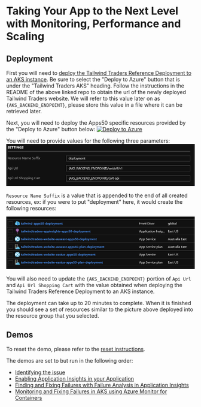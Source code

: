 # Taking Your App to the Next Level with Monitoring, Performance and Scaling

## Deployment

First you will need to [deploy the Tailwind Traders Reference Deployment to an AKS instance](https://github.com/neilpeterson/tailwind-reference-deployment#tailwind-traders-aks).  Be sure to select the "Deploy to Azure" button that is under the "Tailwind Traders AKS" heading.  Follow the instructions in the README of the above linked repo to obtain the url of the newly deployed Tailwind Traders website.  We will refer to this value later on as `{AKS_BACKEND_ENDPOINT}`, please store this value in a file where it can be retrieved later.

Next, you will need to deploy the Apps50 specific resources provided by the "Deploy to Azure" button below:
[![Deploy to Azure](https://azuredeploy.net/deploybutton.svg)](https://portal.azure.com/#create/Microsoft.Template/uri/https%3A%2F%2Fraw.githubusercontent.com%2Fmicrosoft%2Fignite-learning-paths-training%2Fmaster%2Fapps%2Fapps50%2Fdeploy%2Fdeployment.json)

You will need to provide values for the following three parameters:
![](./assets/settings.png)

`Resource Name Suffix` is a value that is appended to the end of all created resources, ex: if you were to put "deployment" here, it would create the following resources:

![](./assets/resources.png)

You will also need to update the `{AKS_BACKEND_ENDPOINT}` portion of `Api Url` and `Api Url Shopping Cart` with the value obtained when deploying the Tailwind Traders Reference Deployment to an AKS instance.

The deployment can take up to 20 minutes to complete.  When it is finished you should see a set of resources similar to the picture above deployed into the resource group that you selected.

## Demos

To reset the demo, please refer to the [reset instructions](./demo-scripts/demo-reset.md).

The demos are set to but run in the following order:

* [Identifying the issue](./demo-scripts/demo1.md)
* [Enabling Application Insights in your Application](./demo-scripts/demo2.md)
* [Finding and Fixing Failures with Failure Analysis in Application Insights](./demo-scripts/demo3.md)
* [Monitoring and Fixing Failures in AKS using Azure Monitor for Containers](./demo-scripts/demo4.md)
 